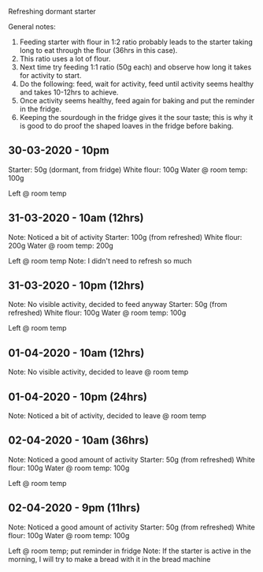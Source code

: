 Refreshing dormant starter

General notes:
1. Feeding starter with flour in 1:2 ratio 
   probably leads to the starter taking 
   long to eat through the flour (36hrs in this case).
2. This ratio uses a lot of flour.
3. Next time try feeding 1:1 ratio (50g each) and observe 
   how long it takes for activity to start. 
4. Do the following: feed, wait for activity, feed until
   activity seems healthy and takes 10-12hrs to achieve.
5. Once activity seems healthy, feed again for baking
   and put the reminder in the fridge.
6. Keeping the sourdough in the fridge gives it the sour taste;
   this is why it is good to do proof the shaped loaves in the fridge before baking.

30-03-2020 - 10pm
-----------------
Starter:             50g (dormant, from fridge)
White flour:        100g 
Water @ room temp:  100g

Left @ room temp

31-03-2020 - 10am (12hrs)
-----------------
Note: Noticed a bit of activity
Starter:            100g (from refreshed)
White flour:        200g 
Water @ room temp:  200g

Left @ room temp
Note: I didn't need to refresh so much

31-03-2020 - 10pm (12hrs)
-----------------
Note: No visible activity, decided to feed anyway
Starter:             50g (from refreshed)
White flour:        100g 
Water @ room temp:  100g

Left @ room temp

01-04-2020 - 10am (12hrs)
-----------------
Note: No visible activity, decided to leave @ room temp

01-04-2020 - 10pm (24hrs)
-----------------
Note: Noticed a bit of activity, decided to leave @ room temp

02-04-2020 - 10am (36hrs)
-----------------
Note: Noticed a good amount of activity
Starter:             50g (from refreshed)
White flour:        100g 
Water @ room temp:  100g

Left @ room temp

02-04-2020 - 9pm (11hrs)
-----------------
Note: Noticed a good amount of activity
Starter:             50g (from refreshed)
White flour:        100g 
Water @ room temp:  100g

Left @ room temp; put reminder in fridge
Note: If the starter is active in the morning, 
      I will try to make a bread with it in the bread machine
